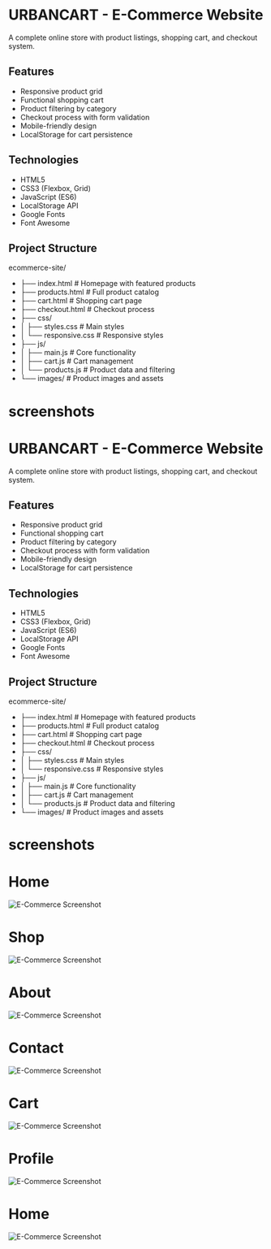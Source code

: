 # URBANCART - E-Commerce Website

A complete online store with product listings, shopping cart, and checkout system.

## Features

- Responsive product grid
- Functional shopping cart
- Product filtering by category
- Checkout process with form validation
- Mobile-friendly design
- LocalStorage for cart persistence

## Technologies

- HTML5
- CSS3 (Flexbox, Grid)
- JavaScript (ES6)
- LocalStorage API
- Google Fonts
- Font Awesome

## Project Structure
ecommerce-site/
- ├── index.html          # Homepage with featured products
- ├── products.html       # Full product catalog
- ├── cart.html           # Shopping cart page
- ├── checkout.html       # Checkout process
- ├── css/
- │   ├── styles.css      # Main styles
- │   └── responsive.css  # Responsive styles
- ├── js/
- │   ├── main.js         # Core functionality
- │   ├── cart.js         # Cart management
- │   └── products.js     # Product data and filtering
- └── images/             # Product images and assets

# screenshots
# URBANCART - E-Commerce Website

A complete online store with product listings, shopping cart, and checkout system.

## Features

- Responsive product grid
- Functional shopping cart
- Product filtering by category
- Checkout process with form validation
- Mobile-friendly design
- LocalStorage for cart persistence

## Technologies

- HTML5
- CSS3 (Flexbox, Grid)
- JavaScript (ES6)
- LocalStorage API
- Google Fonts
- Font Awesome

## Project Structure
ecommerce-site/
- ├── index.html          # Homepage with featured products
- ├── products.html       # Full product catalog
- ├── cart.html           # Shopping cart page
- ├── checkout.html       # Checkout process
- ├── css/
- │   ├── styles.css      # Main styles
- │   └── responsive.css  # Responsive styles
- ├── js/
- │   ├── main.js         # Core functionality
- │   ├── cart.js         # Cart management
- │   └── products.js     # Product data and filtering
- └── images/             # Product images and assets
# screenshots



# Home

![E-Commerce Screenshot](screenshots/home.jpg)

# Shop

![E-Commerce Screenshot](screenshots/shop.jpg)

# About

![E-Commerce Screenshot](screenshots/about.jpg)

# Contact

![E-Commerce Screenshot](screenshots/contact.jpg)

# Cart

![E-Commerce Screenshot](screenshots/cart.jpg)

# Profile

![E-Commerce Screenshot](screenshots/profile.jpg)

# Home

![E-Commerce Screenshot](screenshots/login.jpg)
